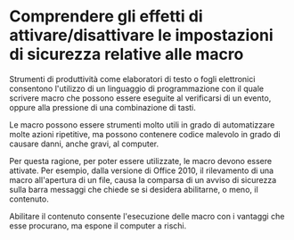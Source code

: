 # Comprendere gli effetti di attivare/disattivare le impostazioni di sicurezza relative alle macro

Strumenti di produttività come elaboratori di testo o fogli elettronici consentono l'utilizzo di un linguaggio di programmazione con il quale scrivere macro
che possono essere eseguite al verificarsi di un evento, oppure alla pressione di una combinazione di tasti.

Le macro possono essere strumenti molto utili in grado di automatizzare molte azioni ripetitive, ma possono contenere codice malevolo in grado di causare
danni, anche gravi, al computer.

Per questa ragione, per poter essere utilizzate, le macro devono essere attivate. Per esempio, dalla versione di Office 2010, il rilevamento di una macro
all'apertura di un file, causa la comparsa di un avviso di sicurezza sulla barra messaggi che chiede se si desidera abilitarne, o meno, il contenuto.

Abilitare il contenuto consente l'esecuzione delle macro con i vantaggi che esse procurano, ma espone il computer a rischi.
